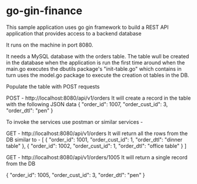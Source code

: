 # go-gin-finance

This sample application uses go gin framework to build a REST API application that provides access to a backend database

It runs on the machine in port 8080.

It needs a MySQL database with the orders table. The table wull be created in the database when the application is run the first time around when the main.go executes the dbutils package's "init-table.go" which contains in turn uses the model.go package to execute the creation ot tables in the DB.

Populate the table with POST requests

POST - http://localhost:8080/api/v1/orders
It will create a record in the table with the following JSON data
{
    "order_id": 1007,
    "order_cust_id": 3,
    "order_dtl": "pen"
}

To invoke the services use postman or similar services -

GET - http://localhost:8080/api/v1/orders
It will  return all the rows from the  DB similar to  - 
[
    {
        "order_id": 1001,
        "order_cust_id": 1,
        "order_dtl": "dinner table"
    },
    {
        "order_id": 1002,
        "order_cust_id": 1,
        "order_dtl": "office table"
    }
]

GET - http://localhost:8080/api/v1/orders/1005
It will return a single record from the DB

{
    "order_id": 1005,
    "order_cust_id": 3,
    "order_dtl": "pen"
}

